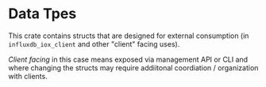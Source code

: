 # Data Tpes

This crate contains structs that are designed for external consumption (in `influxdb_iox_client` and other "client" facing uses).

*Client facing* in this case means exposed via management API or CLI and where changing the structs may require addiitonal coordiation / organization with clients.

